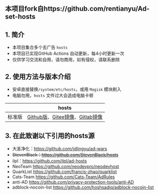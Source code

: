 
## 本项目fork自https://github.com/rentianyu/Ad-set-hosts

## 1. 简介

- 本项目集合多个去广告 `hosts`
- 本项目已实现GitHub Actions 自动更新，每4小时更新一次
- 仅供学习交流和自用，请勿商用，如有侵权，请联系删除

## 2. 使用方法与版本介绍

- 安卓直接替换`/system/etc/hosts`，或用 `Magisk` 模块刷入
- 电脑勿用，`hosts` 文件过大会造成电脑卡顿


|        | hosts                                                        | 
| ------ | ------------------------------------------------------------ |
| 标准版 | [Github版](https://raw.githubusercontent.com/shiqianwei0508/Adhosts-block/master/hosts)、[Gitee镜像](https://gitee.com/fish_cat/Adhosts-block/raw/master/hosts)、[Gitlab镜像](https://gitlab.com/rainmor/Adhosts-block/-/raw/master/hosts) | 

## 3. 在此致谢以下引用的hosts源

- 大圣净化：https://github.com/jdlingyu/ad-wars 
- ~~StevenBlack：https://github.com/StevenBlack/hosts~~   
- ilpl：https://github.com/ilpl/ad-hosts
- NeoTeam https://github.com/neodevpro/neodevhost
- QuarkList https://github.com/francis-zhao/quarklist
- Cats-Team https://github.com/Cats-Team/AdRules
- anti-AD https://github.com/privacy-protection-tools/anti-AD
- adblock-nocoin-list https://github.com/hoshsadiq/adblock-nocoin-list
